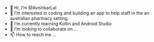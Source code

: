 - 👋 Hi, I’m @AvishkarLal
- 👀 I’m interested in coding and building an app to help staff in the an australian pharmacy setting. 
- 🌱 I’m currently learning Kotlin and Android Studio 
- 💞️ I’m looking to collaborate on ...
- 📫 How to reach me ...

<!---
AvishkarLal/AvishkarLal is a ✨ special ✨ repository because its `README.md` (this file) appears on your GitHub profile.
You can click the Preview link to take a look at your changes.
--->
